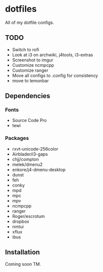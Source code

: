 dotfiles
========

All of my dotfile configs.

## TODO

- Switch to rofi
- Look at i3 on archwiki, j4tools, i3-extras
- Screenshot to imgur
- Customize ncmpcpp
- Customize ranger
- Move all configs to .config for consistency
- move to lemonbar

## Dependencies

### Fonts
- Source Code Pro
- tewi

### Packages
- rxvt-unicode-256color
- Airblader/i3-gaps
- chjj/compton
- melek/dmenu2
- enkore/j4-dmenu-desktop
- dunst
- feh
- conky
- mpd
- mpc
- mpv
- ncmpcpp
- ranger
- Roger/escrotum
- dropbox
- nmtui
- xflux
- ibus

## Installation

Coming soon TM.
